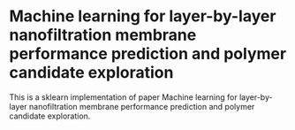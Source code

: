 # Machine learning for layer-by-layer nanofiltration membrane performance prediction and polymer candidate exploration

This is a sklearn implementation of paper Machine learning for layer-by-layer nanofiltration membrane performance prediction and polymer candidate exploration.

